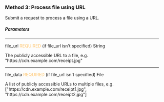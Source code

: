 <h3 className="h3-title" id="using-a-url-new-api-docs">Method 3: Process file using URL</h3>

<p className="p-text">Submit a request to process a file using a URL.</p>

<h5 className="h5-title">Parameters</h5>

---
<span className="parameter-text">file_url</span> <span style="color: #FFC56D;font-size: 14px" className="parameter-info">REQUIRED</span> (if file_url isn't specified)   <span className="parameter-info">String</span> 

<p className="p-text">The publicly accessible URL to a file, e.g. "https://cdn.example.com/receipt.jpg"</p>

---

<span className="parameter-text">file_data</span> <span style="color: #FFC56D;font-size: 14px" className="parameter-info">REQUIRED</span>  (if file_url isn't specified)   <span className="parameter-info">File</span>

<p className="p-text">A list of publicly accessible URLs to multiple files, e.g. ["https://cdn.example.com/receipt1.jpg", "https://cdn.example.com/receipt2.jpg"]</p>
